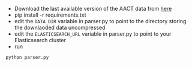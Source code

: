 

* Download the last available version of the AACT data from [here](https://aact-prod.herokuapp.com/pipe_files)
* pip install -r requirements.txt
* edit the `DATA_DIR` variable in parser.py to point to the directory storing the  downlaoded data uncompressed
* edit the `ELASTICSEARCH_URL` variable in parser.py to point to your Elasticsearch cluster
* run
```
python parser.py
```